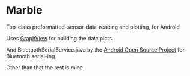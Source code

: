 # Marble
Top-class preformatted-sensor-data-reading and plotting, for Android

Uses [GraphView](www.android-graphview.org "Android GraphView") for building the data plots

And BluetoothSerialService.java by the [Android Open Source Project](https://source.android.com "Android Open Source Project") for Bluetooth serial-ing

Other than that the rest is mine
